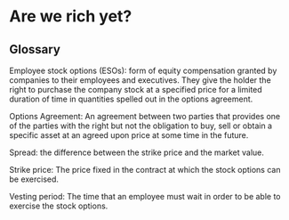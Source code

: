 # Are we rich yet?


## Glossary

Employee stock options (ESOs): form of equity compensation granted by companies to their employees and executives. They give the holder the right to purchase the company stock at a specified price for a limited duration of time in quantities spelled out in the options agreement.

Options Agreement: An agreement between two parties that provides one of the parties with the right but not the obligation to buy, sell or obtain a specific asset at an agreed upon price at some time in the future.

Spread: the difference between the strike price and the market value.

Strike price: The price fixed in the contract at which the stock options can be exercised.

Vesting period: The time that an employee must wait in order to be able to exercise the stock options.

